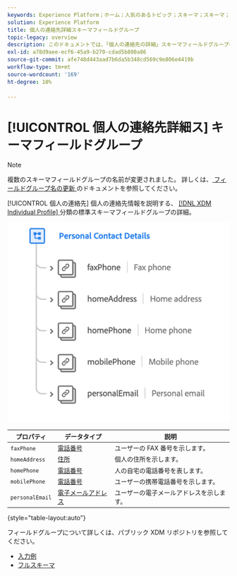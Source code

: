 ```yaml
---
keywords: Experience Platform；ホーム；人気のあるトピック；スキーマ；スキーマ；スキーマ；XDM；個々のプロファイル；フィールド；スキーマ；スキーマ；個人の詳細；スキーマデザイン；フィールドグループ；フィールドグループ；
solution: Experience Platform
title: 個人の連絡先詳細スキーマフィールドグループ
topic-legacy: overview
description: このドキュメントでは、「個人の連絡先の詳細」スキーマフィールドグループの概要を説明します。
exl-id: a78d9aee-ecf6-45a9-b270-cdad5b800a86
source-git-commit: afe748d443aad7b6da5b348cd569c9e806e4419b
workflow-type: tm+mt
source-wordcount: '169'
ht-degree: 10%

---
```



# [!UICONTROL 個人の連絡先詳細ス] キーマフィールドグループ

>[!NOTE]
>
>複数のスキーマフィールドグループの名前が変更されました。 詳しくは、[ フィールドグループ名の更新 ](../name-updates.md) のドキュメントを参照してください。

[!UICONTROL 個人の連絡先] 個人の連絡先情報を説明する、 [[!DNL XDM Individual Profile] ](../../classes/individual-profile.md) 分類の標準スキーマフィールドグループの詳細。

![](../../images/field-groups/personal-contact-details.png)

| プロパティ | データタイプ | 説明 |
| --- | --- | --- |
| `faxPhone` | [電話番号](../../data-types/phone-number.md) | ユーザーの FAX 番号を示します。 |
| `homeAddress` | [住所](../../data-types/postal-address.md) | 個人の住所を示します。 |
| `homePhone` | [電話番号](../../data-types/phone-number.md) | 人の自宅の電話番号を表します。 |
| `mobilePhone` | [電話番号](../../data-types/phone-number.md) | ユーザーの携帯電話番号を示します。 |
| `personalEmail` | [電子メールアドレス](../../data-types/email-address.md) | ユーザーの電子メールアドレスを示します。 |

{style=&quot;table-layout:auto&quot;}

フィールドグループについて詳しくは、パブリック XDM リポジトリを参照してください。

* [入力例](https://github.com/adobe/xdm/blob/master/components/fieldgroups/profile/profile-personal-details.example.1.json)
* [フルスキーマ](https://github.com/adobe/xdm/blob/master/components/fieldgroups/profile/profile-personal-details.schema.json)

